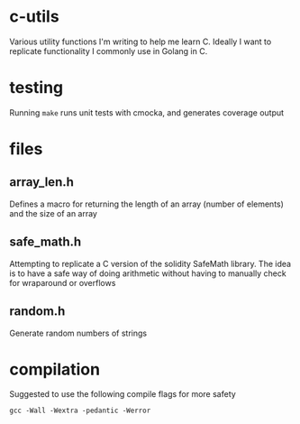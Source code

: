# c-utils

Various utility functions I'm writing to help me learn C. Ideally I want to replicate functionality I commonly use in Golang in C.


# testing

Running `make` runs unit tests with cmocka, and generates coverage output

# files

## array_len.h

Defines a macro for returning the length of an array (number of elements) and the size of an array

## safe_math.h

Attempting to replicate a C version of the solidity SafeMath library. The idea is to have a safe way of doing arithmetic without having to manually check for wraparound or overflows

## random.h

Generate random numbers of strings

# compilation

Suggested to use the following compile flags for more safety

```
gcc -Wall -Wextra -pedantic -Werror
```